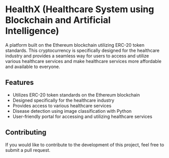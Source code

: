 
# HealthX (Healthcare System using Blockchain and Artificial Intelligence)
A platform built on the Ethereum blockchain utilizing ERC-20 token standards. This cryptocurrency is specifically designed for the healthcare industry and provides a seamless way for users to access and utilize various healthcare services and make healthcare services more affordable and available to everyone.

## Features
- Utilizes ERC-20 token standards on the Ethereum blockchain
- Designed specifically for the healthcare industry
- Provides access to various healthcare services
- Disease detection using image classification with Python
- User-friendly portal for accessing and utilizing healthcare services

## Contributing
If you would like to contribute to the development of this project, feel free to submit a pull request.

